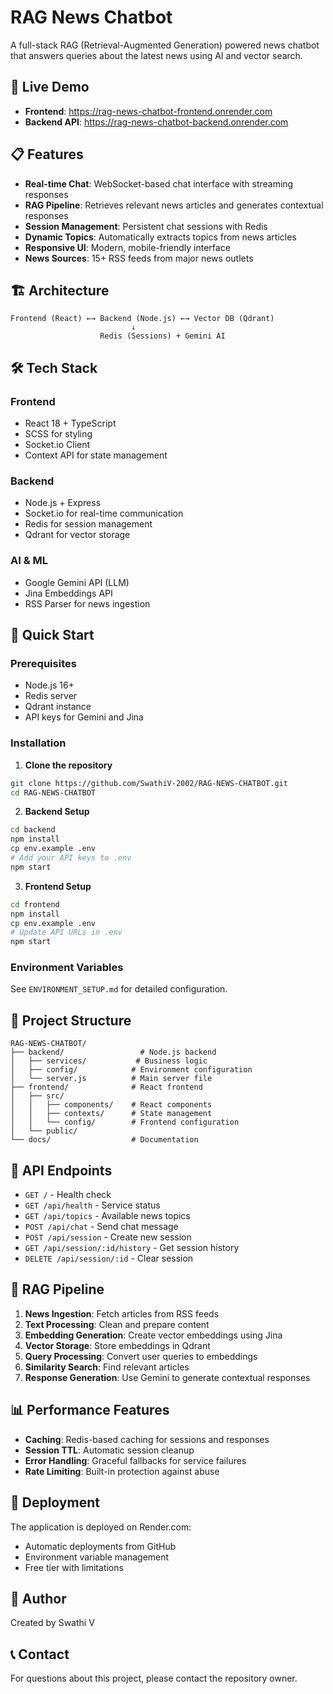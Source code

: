 # RAG News Chatbot

A full-stack RAG (Retrieval-Augmented Generation) powered news chatbot that answers queries about the latest news using AI and vector search.

## 🚀 Live Demo

- **Frontend**: https://rag-news-chatbot-frontend.onrender.com
- **Backend API**: https://rag-news-chatbot-backend.onrender.com

## 📋 Features

- **Real-time Chat**: WebSocket-based chat interface with streaming responses
- **RAG Pipeline**: Retrieves relevant news articles and generates contextual responses
- **Session Management**: Persistent chat sessions with Redis
- **Dynamic Topics**: Automatically extracts topics from news articles
- **Responsive UI**: Modern, mobile-friendly interface
- **News Sources**: 15+ RSS feeds from major news outlets

## 🏗️ Architecture

```
Frontend (React) ←→ Backend (Node.js) ←→ Vector DB (Qdrant)
                           ↓
                    Redis (Sessions) + Gemini AI
```

## 🛠️ Tech Stack

### Frontend
- React 18 + TypeScript
- SCSS for styling
- Socket.io Client
- Context API for state management

### Backend
- Node.js + Express
- Socket.io for real-time communication
- Redis for session management
- Qdrant for vector storage

### AI & ML
- Google Gemini API (LLM)
- Jina Embeddings API
- RSS Parser for news ingestion

## 🚀 Quick Start

### Prerequisites
- Node.js 16+
- Redis server
- Qdrant instance
- API keys for Gemini and Jina

### Installation

1. **Clone the repository**
```bash
git clone https://github.com/SwathiV-2002/RAG-NEWS-CHATBOT.git
cd RAG-NEWS-CHATBOT
```

2. **Backend Setup**
```bash
cd backend
npm install
cp env.example .env
# Add your API keys to .env
npm start
```

3. **Frontend Setup**
```bash
cd frontend
npm install
cp env.example .env
# Update API URLs in .env
npm start
```

### Environment Variables

See `ENVIRONMENT_SETUP.md` for detailed configuration.

## 📁 Project Structure

```
RAG-NEWS-CHATBOT/
├── backend/                 # Node.js backend
│   ├── services/           # Business logic
│   ├── config/            # Environment configuration
│   └── server.js          # Main server file
├── frontend/              # React frontend
│   ├── src/
│   │   ├── components/    # React components
│   │   ├── contexts/      # State management
│   │   └── config/        # Frontend configuration
│   └── public/
└── docs/                  # Documentation
```

## 🔧 API Endpoints

- `GET /` - Health check
- `GET /api/health` - Service status
- `GET /api/topics` - Available news topics
- `POST /api/chat` - Send chat message
- `POST /api/session` - Create new session
- `GET /api/session/:id/history` - Get session history
- `DELETE /api/session/:id` - Clear session

## 🎯 RAG Pipeline

1. **News Ingestion**: Fetch articles from RSS feeds
2. **Text Processing**: Clean and prepare content
3. **Embedding Generation**: Create vector embeddings using Jina
4. **Vector Storage**: Store embeddings in Qdrant
5. **Query Processing**: Convert user queries to embeddings
6. **Similarity Search**: Find relevant articles
7. **Response Generation**: Use Gemini to generate contextual responses

## 📊 Performance Features

- **Caching**: Redis-based caching for sessions and responses
- **Session TTL**: Automatic session cleanup
- **Error Handling**: Graceful fallbacks for service failures
- **Rate Limiting**: Built-in protection against abuse

## 🚀 Deployment

The application is deployed on Render.com:
- Automatic deployments from GitHub
- Environment variable management
- Free tier with limitations

## 👥 Author

Created by Swathi V 

## 📞 Contact

For questions about this project, please contact the repository owner.